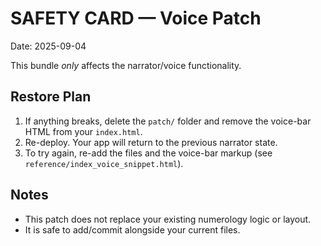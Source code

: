 # SAFETY CARD — Voice Patch
Date: 2025-09-04

This bundle *only* affects the narrator/voice functionality.

## Restore Plan
1) If anything breaks, delete the `patch/` folder and remove the voice-bar HTML from your `index.html`.
2) Re-deploy. Your app will return to the previous narrator state.
3) To try again, re-add the files and the voice-bar markup (see `reference/index_voice_snippet.html`).

## Notes
- This patch does not replace your existing numerology logic or layout.
- It is safe to add/commit alongside your current files.
